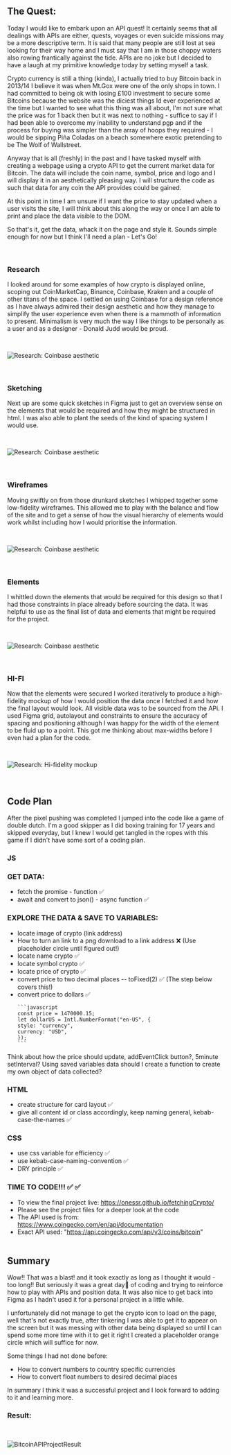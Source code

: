 ## The Quest:

Today I would like to embark upon an API quest!
It certainly seems that all dealings with APIs are either, quests, voyages or even suicide missions may be a more descriptive term. It is said that many people are still lost at sea looking for their way home and I must say that I am in those choppy waters also rowing frantically against the tide. APIs are no joke but I decided to have a laugh at my primitive knowledge today by setting myself a task.

Crypto currency is still a thing (kinda), I actually tried to buy Bitcoin back in 2013/14 I believe it was when Mt.Gox were one of the only shops in town. I had committed to being ok with losing £100 investment to secure some Bitcoins because the website was the diciest things Id ever experienced at the time but I wanted to see what this thing was all about, I'm not sure what the price was for 1 back then but it was next to nothing - suffice to say if I had been able to overcome my inability to understand pgp and if the process for buying was simpler than the array of hoops they required - I would be sipping Piña Coladas on a beach somewhere exotic pretending to be The Wolf of Wallstreet.

Anyway that is all (freshly) in the past and I have tasked myself with creating a webpage using a crypto API to get the current market data for Bitcoin. The data will include the coin name, symbol, price and logo and I will display it in an aesthetically pleasing way. I will structure the code as such that data for any coin the API provides could be gained.

At this point in time I am unsure if I want the price to stay updated when a user visits the site, I will think about this along the way or once I am able to print and place the data visible to the DOM.

So that's it, get the data, whack it on the page and style it. Sounds simple enough for now but I think I'll need a plan - Let's Go!
<br>
<br>
<br>

### Research

I looked around for some examples of how crypto is displayed online, scoping out CoinMarketCap, Binance, Coinbase, Kraken and a couple of other titans of the space. I settled on using Coinbase for a design reference as I have always admired their design aesthetic and how they manage to simplify the user experience even when there is a mammoth of information to present. Minimalism is very much the way I like things to be personally as a user and as a designer - Donald Judd would be proud.

<br>

![Research: Coinbase aesthetic](./_assets/Research.png)
<br>
<br>
<br>

### Sketching

Next up are some quick sketches in Figma just to get an overview sense on the elements that would be required and how they might be structured in html. I was also able to plant the seeds of the kind of spacing system I would use.

<br>

![Research: Coinbase aesthetic](./_assets/Sketch.png)
<br>
<br>
<br>

### Wireframes

Moving swiftly on from those drunkard sketches I whipped together some low-fidelity wireframes. This allowed me to play with the balance and flow of the site and to get a sense of how the visual hierarchy of elements would work whilst including how I would prioritise the information.

<br>

![Research: Coinbase aesthetic](./_assets/Low-fi.png)
<br>
<br>
<br>

### Elements

I whittled down the elements that would be required for this design so that I had those constraints in place already before sourcing the data. It was helpful to use as the final list of data and elements that might be required for the project.

<br>

![Research: Coinbase aesthetic](./_assets/Elements.png)
<br>
<br>
<br>

### HI-FI

Now that the elements were secured I worked iteratively to produce a high-fidelity mockup of how I would position the data once I fetched it and how the final layout would look. All visible data was to be sourced from the APi. I used Figma grid, autolayout and constraints to ensure the accuracy of spacing and positioning although I was happy for the width of the element to be fluid up to a point. This got me thinking about max-widths before I even had a plan for the code.

<br>

![Research: Hi-fidelity mockup](./_assets/HiFi.png)
<br>
<br>
<br>

## Code Plan

After the pixel pushing was completed I jumped into the code like a game of double dutch. I'm a good skipper as I did boxing training for 17 years and skipped everyday, but I knew I would get tangled in the ropes with this game if I didn't have some sort of a coding plan.

### JS

### GET DATA:

- fetch the promise - function ✅
- await and convert to json() - async function ✅

### EXPLORE THE DATA & SAVE TO VARIABLES:

- locate image of crypto (link address)
- How to turn an link to a png download to a link address ❌ (Use placeholder circle until figured out!)
- locate name crypto ✅
- locate symbol crypto ✅
- locate price of crypto ✅
- convert price to two decimal places -- toFixed(2) ✅ (The step below covers this!)
- convert price to dollars ✅
   <!--
     Format the price to USD using it's locales:  
     Using the currency field, you can specify which specific currency you want to format to, such as 'USD', 'CAD' or 'INR'.
     The useGrouping field is a boolean field that enables you to group the number using commas (or periods, for some locales). By default, it is set to true
  -->
      ```javascript
      const price = 1470000.15;
      let dollarUS = Intl.NumberFormat("en-US", {
      style: "currency",
      currency: "USD",
      });
      ```

Think about how the price should update, addEventClick button?, 5minute setInterval?
Using saved variables data should I create a function to create my own object of data collected?

### HTML

- create structure for card layout ✅
- give all content id or class accordingly, keep naming general, kebab-case-the-names ✅

### CSS

- use css variable for efficiency ✅
- use kebab-case-naming-convention ✅
- DRY principle ✅

### TIME TO CODE!!! ✅ ✅

- To view the final project live: https://onessr.github.io/fetchingCrypto/
- Please see the project files for a deeper look at the code
- The API used is from: https://www.coingecko.com/en/api/documentation
- Exact API used: "https://api.coingecko.com/api/v3/coins/bitcoin"
  <br>
  <br>

## Summary

Wow!! That was a blast! and it took exactly as long as I thought it would - too long!! But seriously it was a great day🤭 of coding and trying to reinforce how to play with APIs and position data. It was also nice to get back into Figma as I hadn't used it for a personal project in a little while.

I unfortunately did not manage to get the crypto icon to load on the page, well that's not exactly true, after tinkering I was able to get it to appear on the screen but it was messing with other data being displayed so until I can spend some more time with it to get it right I created a placeholder orange circle which will suffice for now.

Some things I had not done before:

- How to convert numbers to country specific currencies
- How to convert float numbers to desired decimal places

In summary I think it was a successful project and I look forward to adding to it and learning more.

### Result:

<br>

![BitcoinAPIProjectResult](./_assets/BitcoinAPIResult.jpeg)

